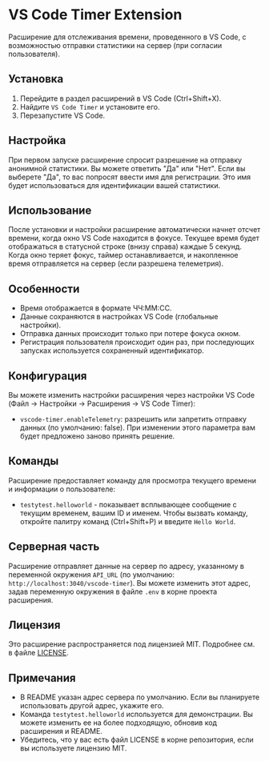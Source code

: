 
# VS Code Timer Extension
Расширение для отслеживания времени, проведенного в VS Code, с возможностью отправки статистики на сервер (при согласии пользователя).
## Установка
1. Перейдите в раздел расширений в VS Code (Ctrl+Shift+X).
2. Найдите `VS Code Timer` и установите его.
3. Перезапустите VS Code.
## Настройка
При первом запуске расширение спросит разрешение на отправку анонимной статистики. Вы можете ответить "Да" или "Нет". Если вы выберете "Да", то вас попросят ввести имя для регистрации. Это имя будет использоваться для идентификации вашей статистики.
## Использование
После установки и настройки расширение автоматически начнет отсчет времени, когда окно VS Code находится в фокусе. Текущее время будет отображаться в статусной строке (внизу справа) каждые 5 секунд.
Когда окно теряет фокус, таймер останавливается, и накопленное время отправляется на сервер (если разрешена телеметрия).
## Особенности
- Время отображается в формате ЧЧ:ММ:СС.
- Данные сохраняются в настройках VS Code (глобальные настройки).
- Отправка данных происходит только при потере фокуса окном.
- Регистрация пользователя происходит один раз, при последующих запусках используется сохраненный идентификатор.
## Конфигурация
Вы можете изменить настройки расширения через настройки VS Code (Файл -> Настройки -> Расширения -> VS Code Timer):
- `vscode-timer.enableTelemetry`: разрешить или запретить отправку данных (по умолчанию: false). При изменении этого параметра вам будет предложено заново принять решение.
## Команды
Расширение предоставляет команду для просмотра текущего времени и информации о пользователе:
- `testytest.helloworld` - показывает всплывающее сообщение с текущим временем, вашим ID и именем.
Чтобы вызвать команду, откройте палитру команд (Ctrl+Shift+P) и введите `Hello World`.
## Серверная часть
Расширение отправляет данные на сервер по адресу, указанному в переменной окружения `API_URL` (по умолчанию: `http://localhost:3040/vscode-timer`). Вы можете изменить этот адрес, задав переменную окружения в файле `.env` в корне проекта расширения.
## Лицензия
Это расширение распространяется под лицензией MIT. Подробнее см. в файле [LICENSE](LICENSE).

## Примечания
- В README указан адрес сервера по умолчанию. Если вы планируете использовать другой адрес, укажите его.
- Команда `testytest.helloworld` используется для демонстрации. Вы можете изменить ее на более подходящую, обновив код расширения и README.
- Убедитесь, что у вас есть файл LICENSE в корне репозитория, если вы используете лицензию MIT.
